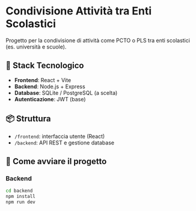 # Condivisione Attività tra Enti Scolastici

Progetto per la condivisione di attività come PCTO o PLS tra enti scolastici (es. università e scuole).

## 🔧 Stack Tecnologico

- **Frontend**: React + Vite
- **Backend**: Node.js + Express
- **Database**: SQLite / PostgreSQL (a scelta)
- **Autenticazione**: JWT (base)

## 📦 Struttura

- `/frontend`: interfaccia utente (React)
- `/backend`: API REST e gestione database

## 🚀 Come avviare il progetto

### Backend
```bash
cd backend
npm install
npm run dev
